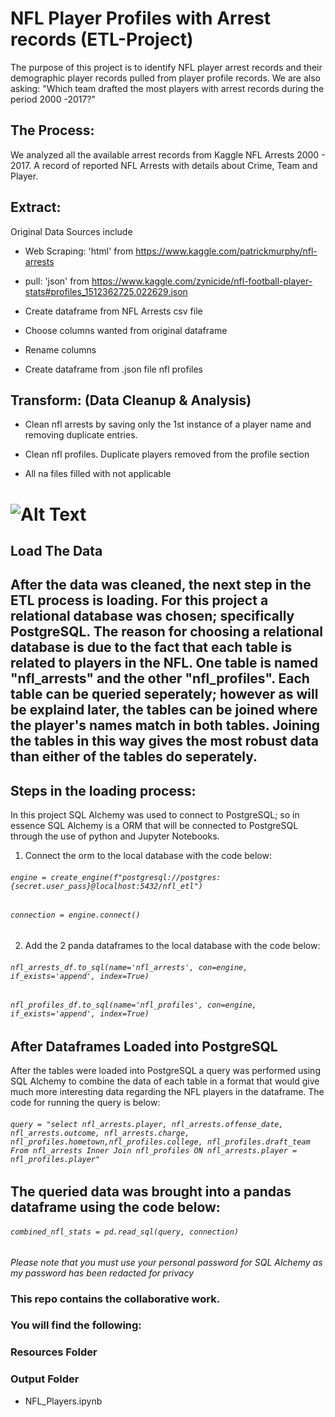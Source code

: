 # NFL Player Profiles with Arrest records (ETL-Project)
The purpose of this project is to identify NFL player arrest records and their demographic player records pulled from player profile records. 
We are also asking: "Which team drafted the most players with arrest records during the period 2000 -2017?"
    
## The Process:
We analyzed all the available arrest records from Kaggle NFL Arrests 2000 - 2017.
A record of reported NFL Arrests with details about Crime, Team and Player. 
 
## Extract:

Original Data Sources include
    
   * Web Scraping: 'html' from https://www.kaggle.com/patrickmurphy/nfl-arrests
   * pull: 'json' from https://www.kaggle.com/zynicide/nfl-football-player-stats#profiles_1512362725.022629.json
    
   * Create dataframe from NFL Arrests csv file
   * Choose columns wanted from original dataframe
   * Rename columns
    
   * Create dataframe from .json file nfl profiles 
    
## Transform: (Data Cleanup & Analysis)
   * Clean nfl arrests by saving only the 1st instance of a player name and removing duplicate entries.
   
   * Clean nfl profiles. Duplicate players removed from the profile section
    
   * All na files filled with not applicable 
    
    
# ![Alt Text](https://www.bing.com/th?id=OIP.EKlqoGs8WygAu7Nq5-gKFgHaHa&w=208&h=206&c=7&o=5&pid=1.7)

## Load The Data

## After the data was cleaned, the next step in the ETL process is loading. For this project a relational database was chosen; specifically PostgreSQL. The reason for choosing a relational database is due to the fact that each table is related to players in the NFL. One table is named "nfl_arrests" and the other "nfl_profiles". Each table can be queried seperately; however as will be explaind later, the tables can be joined where the player's names match in both tables. Joining the tables in this way gives the most robust data than either of the tables do seperately.

## Steps in the loading process:
In this project SQL Alchemy was used to connect to PostgreSQL; so in essence SQL Alchemy is a ORM that will be connected to PostgreSQL through the use of python and Jupyter Notebooks.
1.  Connect the orm to the local database with the code below:
###### `engine = create_engine(f"postgresql://postgres:{secret.user_pass}@localhost:5432/nfl_etl")`
###### `connection = engine.connect()`
2.  Add the 2 panda dataframes to the local database with the code below:
###### `nfl_arrests_df.to_sql(name='nfl_arrests', con=engine, if_exists='append', index=True)`
###### `nfl_profiles_df.to_sql(name='nfl_profiles', con=engine, if_exists='append', index=True)`

## After Dataframes Loaded into PostgreSQL
After the tables were loaded into PostgreSQL a query was performed using SQL Alchemy to combine the data of each table in a format that would give much more interesting data regarding the NFL players in the dataframe.  The code for running the query is below:
###### `query = "select nfl_arrests.player, nfl_arrests.offense_date, nfl_arrests.outcome, nfl_arrests.charge, nfl_profiles.hometown,nfl_profiles.college, nfl_profiles.draft_team From nfl_arrests Inner Join nfl_profiles ON nfl_arrests.player = nfl_profiles.player"`
## The queried data was brought into a pandas dataframe using the code below:
###### `combined_nfl_stats = pd.read_sql(query, connection)`
*Please note that you must use your personal password for SQL Alchemy as my password has been redacted for privacy*

### This repo contains the collaborative work. 
### You will find the following:

### Resources Folder

### Output Folder
   * NFL_Players.ipynb
 


